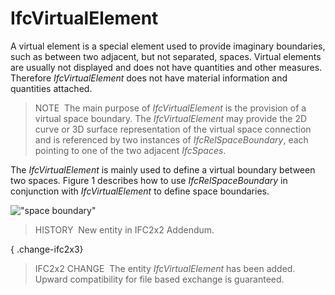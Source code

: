 # IfcVirtualElement

A virtual element is a special element used to provide imaginary boundaries, such as between two adjacent, but not separated, spaces. Virtual elements are usually not displayed and does not have quantities and other measures. Therefore _IfcVirtualElement_ does not have material information and quantities attached.

> NOTE&nbsp; The main purpose of _IfcVirtualElement_ is the provision of a virtual space boundary. The _IfcVirtualElement_ may provide the 2D curve or 3D surface representation of the virtual space connection and is referenced by two instances of _IfcRelSpaceBoundary_, each pointing to one of the two adjacent _IfcSpaces_.

The _IfcVirtualElement_ is mainly used to define a virtual boundary between two spaces. Figure 1 describes how to use _IfcRelSpaceBoundary_ in conjunction with _IfcVirtualElement_ to define space boundaries.

!["space boundary"](../../../../../../figures/ifcvirtualelement_spaceboundaries.png "Figure 1 &mdash; Virtual element space boundaries")

> HISTORY&nbsp; New entity in IFC2x2 Addendum.

{ .change-ifc2x3}
> IFC2x2 CHANGE&nbsp; The entity _IfcVirtualElement_ has been added. Upward compatibility for file based exchange is guaranteed.
